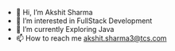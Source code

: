 - 👋 Hi, I’m Akshit Sharma
- 👀 I’m interested in FullStack Development 
- 🌱 I’m currently Exploring Java
- 📫 How to reach me
akshit.sharma3@tcs.com

<!---
Akshitsharma3/Akshitsharma3 is a ✨ special ✨ repository because its `README.md` (this file) appears on your GitHub profile.
You can click the Preview link to take a look at your changes.
--->
